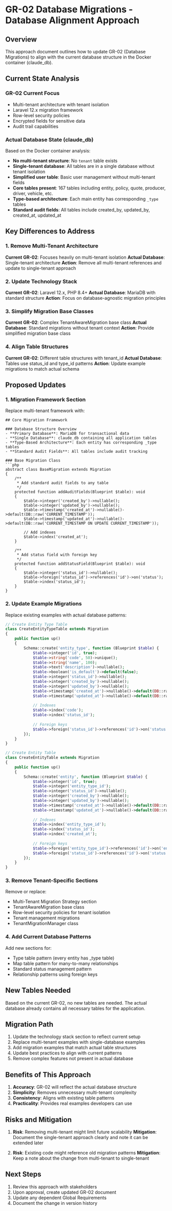 # GR-02 Database Migrations - Database Alignment Approach

## Overview
This approach document outlines how to update GR-02 (Database Migrations) to align with the current database structure in the Docker container (claude_db).

## Current State Analysis

### GR-02 Current Focus
- Multi-tenant architecture with tenant isolation
- Laravel 12.x migration framework
- Row-level security policies
- Encrypted fields for sensitive data
- Audit trail capabilities

### Actual Database State (claude_db)
Based on the Docker container analysis:
- **No multi-tenant structure**: No `tenant` table exists
- **Single-tenant database**: All tables are in a single database without tenant isolation
- **Simplified user table**: Basic user management without multi-tenant fields
- **Core tables present**: 167 tables including entity, policy, quote, producer, driver, vehicle, etc.
- **Type-based architecture**: Each main entity has corresponding `_type` tables
- **Standard audit fields**: All tables include created_by, updated_by, created_at, updated_at

## Key Differences to Address

### 1. Remove Multi-Tenant Architecture
**Current GR-02**: Focuses heavily on multi-tenant isolation
**Actual Database**: Single-tenant architecture
**Action**: Remove all multi-tenant references and update to single-tenant approach

### 2. Update Technology Stack
**Current GR-02**: Laravel 12.x, PHP 8.4+
**Actual Database**: MariaDB with standard structure
**Action**: Focus on database-agnostic migration principles

### 3. Simplify Migration Base Classes
**Current GR-02**: Complex TenantAwareMigration base class
**Actual Database**: Standard migrations without tenant context
**Action**: Provide simplified migration base class

### 4. Align Table Structures
**Current GR-02**: Different table structures with tenant_id
**Actual Database**: Tables use status_id and type_id patterns
**Action**: Update example migrations to match actual schema

## Proposed Updates

### 1. Migration Framework Section
Replace multi-tenant framework with:
```
## Core Migration Framework

### Database Structure Overview
- **Primary Database**: MariaDB for transactional data
- **Single Database**: claude_db containing all application tables
- **Type-Based Architecture**: Each entity has corresponding _type tables
- **Standard Audit Fields**: All tables include audit tracking

### Base Migration Class
```php
abstract class BaseMigration extends Migration
{
    /**
     * Add standard audit fields to any table
     */
    protected function addAuditFields(Blueprint $table): void
    {
        $table->integer('created_by')->nullable();
        $table->integer('updated_by')->nullable();
        $table->timestamp('created_at')->nullable()->default(DB::raw('CURRENT_TIMESTAMP'));
        $table->timestamp('updated_at')->nullable()->default(DB::raw('CURRENT_TIMESTAMP ON UPDATE CURRENT_TIMESTAMP'));
        
        // Add indexes
        $table->index('created_at');
    }
    
    /**
     * Add status field with foreign key
     */
    protected function addStatusField(Blueprint $table): void
    {
        $table->integer('status_id')->nullable();
        $table->foreign('status_id')->references('id')->on('status');
        $table->index('status_id');
    }
}
```

### 2. Update Example Migrations
Replace existing examples with actual database patterns:

```php
// Create Entity Type Table
class CreateEntityTypeTable extends Migration
{
    public function up()
    {
        Schema::create('entity_type', function (Blueprint $table) {
            $table->integer('id', true);
            $table->string('code', 50)->unique();
            $table->string('name', 100);
            $table->text('description')->nullable();
            $table->boolean('is_default')->default(false);
            $table->integer('status_id')->nullable();
            $table->integer('created_by')->nullable();
            $table->integer('updated_by')->nullable();
            $table->timestamp('created_at')->nullable()->default(DB::raw('CURRENT_TIMESTAMP'));
            $table->timestamp('updated_at')->nullable()->default(DB::raw('CURRENT_TIMESTAMP ON UPDATE CURRENT_TIMESTAMP'));
            
            // Indexes
            $table->index('code');
            $table->index('status_id');
            
            // Foreign keys
            $table->foreign('status_id')->references('id')->on('status');
        });
    }
}

// Create Entity Table
class CreateEntityTable extends Migration
{
    public function up()
    {
        Schema::create('entity', function (Blueprint $table) {
            $table->integer('id', true);
            $table->integer('entity_type_id');
            $table->integer('status_id')->nullable();
            $table->integer('created_by')->nullable();
            $table->integer('updated_by')->nullable();
            $table->timestamp('created_at')->nullable()->default(DB::raw('CURRENT_TIMESTAMP'));
            $table->timestamp('updated_at')->nullable()->default(DB::raw('CURRENT_TIMESTAMP ON UPDATE CURRENT_TIMESTAMP'));
            
            // Indexes
            $table->index('entity_type_id');
            $table->index('status_id');
            $table->index('created_at');
            
            // Foreign keys
            $table->foreign('entity_type_id')->references('id')->on('entity_type');
            $table->foreign('status_id')->references('id')->on('status');
        });
    }
}
```

### 3. Remove Tenant-Specific Sections
Remove or replace:
- Multi-Tenant Migration Strategy section
- TenantAwareMigration base class
- Row-level security policies for tenant isolation
- Tenant management migrations
- TenantMigrationManager class

### 4. Add Current Database Patterns
Add new sections for:
- Type table pattern (every entity has _type table)
- Map table pattern for many-to-many relationships
- Standard status management pattern
- Relationship patterns using foreign keys

## New Tables Needed

Based on the current GR-02, no new tables are needed. The actual database already contains all necessary tables for the application.

## Migration Path

1. Update the technology stack section to reflect current setup
2. Replace multi-tenant examples with single-database examples
3. Add migration examples that match actual table structures
4. Update best practices to align with current patterns
5. Remove complex features not present in actual database

## Benefits of This Approach

1. **Accuracy**: GR-02 will reflect the actual database structure
2. **Simplicity**: Removes unnecessary multi-tenant complexity
3. **Consistency**: Aligns with existing table patterns
4. **Practicality**: Provides real examples developers can use

## Risks and Mitigation

1. **Risk**: Removing multi-tenant might limit future scalability
   **Mitigation**: Document the single-tenant approach clearly and note it can be extended later

2. **Risk**: Existing code might reference old migration patterns
   **Mitigation**: Keep a note about the change from multi-tenant to single-tenant

## Next Steps

1. Review this approach with stakeholders
2. Upon approval, create updated GR-02 document
3. Update any dependent Global Requirements
4. Document the change in version history